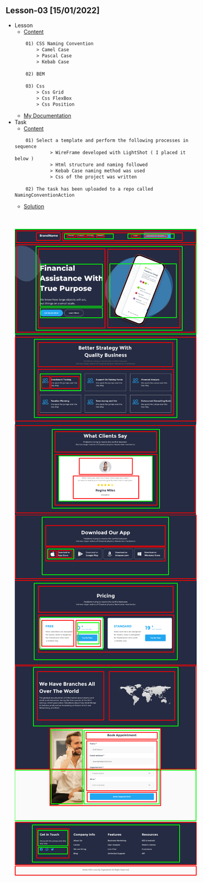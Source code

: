## Lesson-03 [15/01/2022] 

- Lesson
    - [Content](https://github.com/PragmatechEducation/FrontEnd03#day03--15-january-2022-namingconventioninaction)
    ```
        01) CSS Naming Convention
            > Camel Case
            > Pascal Case
            > Kebab Case

        02) BEM

        03) Css
            > Css Grid
            > Css FlexBox
            > Css Position
    ```
    - [My Documentation](https://github.com/RaviHamidov/PragmatechFrontEndProject/blob/main/ReSearch.md)
- Task
    - [Content](https://github.com/PragmatechEducation/FrontEnd03#day03--15-january-2022-namingconventioninaction)
    ```
        01) Select a template and perform the following processes in sequence
                 > WireFrame developed with LightShot ( I placed it below )
                 > Html structure and naming followed
                 > Kebab Case naming method was used
                 > Css of the project was written

        02) The task has been uploaded to a repo called NamingConventionAction
    ```
    - [Solution](https://github.com/RaviHamidov/PragmatechFrontEndProject/tree/main/Works/FinanceProject)
    <br>
    <br>
    <br>
    <div style="display: flex; justify-content:center; flex-direction:column">
    <img src="../Storage/Screenshot_1.png"> 
    <img src="../Storage/Screenshot_2.png"> 
    <img src="../Storage/Screenshot_3.png">
    <img src="../Storage/Screenshot_4.png">
    <img src="../Storage/Screenshot_5.png">
    <img src="../Storage/Screenshot_6.png">
    <img src="../Storage/Screenshot_7.png">    
    </div>